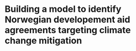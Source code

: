 # Building a model to identify Norwegian developement aid agreements targeting climate change mitigation
